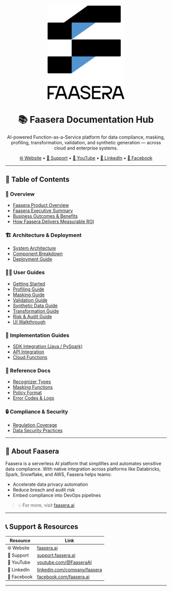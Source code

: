 <p align="center">
<img src="./assets/faasera-logo.png" alt="Faasera Logo" width="240" />
</p>

<h1 align="center">📚 Faasera Documentation Hub</h1>

<p align="center">
  AI-powered Function-as-a-Service platform for data compliance, masking, profiling, transformation, validation, and synthetic generation — across cloud and enterprise systems.
</p>

<p align="center">
  <a href="https://faasera.ai">🌐 Website</a> •
  <a href="https://support.faasera.ai">📧 Support</a> •
  <a href="https://www.youtube.com/@FaaseraAI">🎥 YouTube</a> •
  <a href="https://www.linkedin.com/company/faasera-ai">💼 LinkedIn</a> •
  <a href="https://www.facebook.com/faaseraAi">📘 Facebook</a>
</p>

---

## 🧭 Table of Contents

### 🔹 Overview

- [Faasera Product Overview](./faasera-product-overview.md)
- [Faasera Executive Summary](./faasera-executive-summary.md)
- [Business Outcomes & Benefits](./faasera-business-outcomes-benefits.md)
- [How Faasera Delivers Measurable ROI](./faasera-measurable-roi.md)

### 🏗️ Architecture & Deployment

- [System Architecture](./faasera-system-architecture.md)
- [Component Breakdown](./faasera-components.md)
- [Deployment Guide](./faasera-deployment-guide.md)

### 👩‍💻 User Guides

- [Getting Started](./user-guide-getting-started.md)
- [Profiling Guide](./user-guide-profiler.md)
- [Masking Guide](./user-guide-masking.md)
- [Validation Guide](./user-guide-validation.md)
- [Synthetic Data Guide](./user-guide-synthetic.md)
- [Transformation Guide](./user-guide-transformation.md)
- [Risk & Audit Guide](./user-guide-risk-audit-engine.md)
- [UI Walkthrough](./user-guide-ui.md)

### 🧰 Implementation Guides

- [SDK Integration (Java / PySpark)](./implementation-sdk.md)
- [API Integration](./implementation-api.md)
- [Cloud Functions](./implementation-cloud.md)

### 📖 Reference Docs

- [Recognizer Types](./reference-recognizers.md)
- [Masking Functions](./reference-masking-functions.md)
- [Policy Format](./reference-policy-format.md)
- [Error Codes & Logs](./reference-errors.md)

### 🔒 Compliance & Security

- [Regulation Coverage](./compliance-coverage.md)
- [Data Security Practices](./compliance-security.md)

---

## 🔗 About Faasera

Faasera is a serverless AI platform that simplifies and automates sensitive data compliance. With native integration
across platforms like Databricks, Spark, Snowflake, and AWS, Faasera helps teams:

- Accelerate data privacy automation
- Reduce breach and audit risk
- Embed compliance into DevOps pipelines

> 💡 For more, visit [faasera.ai](https://faasera.ai)

---

## 📞 Support & Resources

| Resource    | Link                                                                        |
|-------------|-----------------------------------------------------------------------------|
| 🌐 Website  | [faasera.ai](https://faasera.ai)                                            |
| 📧 Support  | [support.faasera.ai](https://support.faasera.ai)                            |
| 🎥 YouTube  | [youtube.com/@FaaseraAI](https://www.youtube.com/@FaaseraAI)                |
| 💼 LinkedIn | [linkedin.com/company/faasera](https://www.linkedin.com/company/faasera-ai) |
| 📘 Facebook | [facebook.com/faasera.ai](https://www.facebook.com/faaseraAi)               |

---

